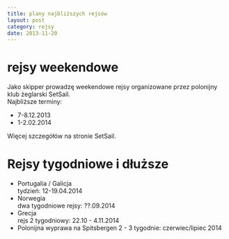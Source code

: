 ```yaml
---
title: plany najbliższych rejsów
layout: post
category: rejsy
date: 2013-11-20
---
```

rejsy weekendowe
=================
Jako skipper prowadzę weekendowe rejsy organizowane przez polonijny klub żeglarski SetSail.  
Najbliższe terminy:

* 7-8.12.2013
* 1-2.02.2014

Więcej szczegółów na stronie SetSail.

Rejsy tygodniowe i dłuższe
===========================
* Portugalia / Galicja  
tydzień: 12-19.04.2014
* Norwegia  
dwa tygodniowe rejsy: ??.09.2014
* Grecja  
rejs 2 tygodniowy: 22.10 - 4.11.2014
* Polonijna wyprawa na Spitsbergen
2 - 3 tygodnie: czerwiec/lipiec 2014